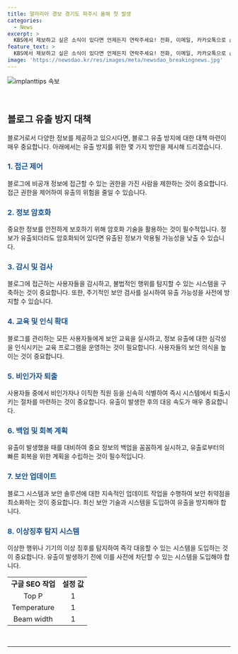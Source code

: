 ```yaml
---
title: 말라리아 경보 경기도 파주시 올해 첫 발생
categories:
  - News
excerpt: >
  KBS에서 제보하고 싶은 소식이 있다면 언제든지 연락주세요! 전화, 이메일, 카카오톡으로 손쉽게 제보할 수 있습니다. 또한 네이버와 유튜브에서 KBS뉴스를 구독하여 최신 뉴스를 받아보세요.
feature_text: >
  KBS에서 제보하고 싶은 소식이 있다면 언제든지 연락주세요! 전화, 이메일, 카카오톡으로 손쉽게 제보할 수 있습니다. 또한 네이버와 유튜브에서 KBS뉴스를 구독하여 최신 뉴스를 받아보세요.
image: 'https://newsdao.kr/res/images/meta/newsdao_breakingnews.jpg'
---
```


<p><img src="https://newsdao.kr/res/images/meta/newsdao_breakingnews.jpg" alt="implanttips 속보" /></p>

<p data-ke-size="size16">&nbsp;</p>

<h2 data-ke-size="size26">블로그 유출 방지 대책</h2>

<p data-ke-size="size16">블로거로서 다양한 정보를 제공하고 있으시다면, 블로그 유출 방지에 대한 대책 마련이 매우 중요합니다. 아래에서는 유출 방지를 위한 몇 가지 방안을 제시해 드리겠습니다.</p>

<h3><b><span style="color: #1a5490;">1. 접근 제어</span></b></h3>

<p data-ke-size="size16">블로그에 비공개 정보에 접근할 수 있는 권한을 가진 사람을 제한하는 것이 중요합니다. 접근 권한을 제어하여 유출의 위험을 줄일 수 있습니다.</p>

<h3><b><span style="color: #1a5490;">2. 정보 암호화</span></b></h3>

<p data-ke-size="size16">중요한 정보를 안전하게 보호하기 위해 암호화 기술을 활용하는 것이 필수적입니다. 정보가 유출되더라도 암호화되어 있다면 유출된 정보가 악용될 가능성을 낮출 수 있습니다.</p>

<h3><b><span style="color: #1a5490;">3. 감시 및 검사</span></b></h3>

<p data-ke-size="size16">블로그에 접근하는 사용자들을 감시하고, 불법적인 행위를 탐지할 수 있는 시스템을 구축하는 것이 중요합니다. 또한, 주기적인 보안 검사를 실시하여 유출 가능성을 사전에 방지할 수 있습니다.</p>

<h3><b><span style="color: #1a5490;">4. 교육 및 인식 확대</span></b></h3>

<p data-ke-size="size16">블로그를 관리하는 모든 사용자들에게 보안 교육을 실시하고, 정보 유출에 대한 심각성을 인식시키는 교육 프로그램을 운영하는 것이 필요합니다. 사용자들의 보안 의식을 높이는 것이 중요합니다.</p>

<h3><b><span style="color: #1a5490;">5. 비인가자 퇴출</span></b></h3>

<p data-ke-size="size16">사용자들 중에서 비인가자나 이직한 직원 등을 신속히 식별하여 즉시 시스템에서 퇴출시키는 절차를 마련하는 것이 중요합니다. 유출이 발생한 후의 대응 속도가 매우 중요합니다.</p>

<h3><b><span style="color: #1a5490;">6. 백업 및 회복 계획</span></b></h3>

<p data-ke-size="size16">유출이 발생했을 때를 대비하여 중요 정보의 백업을 꼼꼼하게 실시하고, 유출로부터의 빠른 회복을 위한 계획을 수립하는 것이 필수적입니다.</p>

<h3><b><span style="color: #1a5490;">7. 보안 업데이트</span></b></h3>

<p data-ke-size="size16">블로그 시스템과 보안 솔루션에 대한 지속적인 업데이트 작업을 수행하여 보안 취약점을 최소화하는 것이 중요합니다. 최신 보안 기술과 시스템을 도입하여 유출을 방지해야 합니다.</p>

<h3><b><span style="color: #1a5490;">8. 이상징후 탐지 시스템</span></b></h3>

<p data-ke-size="size16">이상한 행위나 기기의 이상 징후를 탐지하여 즉각 대응할 수 있는 시스템을 도입하는 것이 중요합니다. 유출이 발생하기 전에 이를 사전에 차단할 수 있는 시스템을 도입해야 합니다.</p>

<table>
    <tbody>
        <tr>
            <td style="text-align: center; height: 17px;"><b>구글 SEO 작업</b></td>
            <td style="text-align: center; height: 17px;"><b>설정 값</b></td>
        </tr>
        <tr>
            <td style="text-align: center; height: 17px;">Top P</td>
            <td style="text-align: center; height: 17px;">1</td>
        </tr>
        <tr>
            <td style="text-align: center; height: 17px;">Temperature</td>
            <td style="text-align: center; height: 17px;">1</td>
        </tr>
        <tr>
            <td style="text-align: center; height: 17px;">Beam width</td>
            <td style="text-align: center; height: 17px;">1</td>
        </tr>
    </tbody>
</table>

<p data-ke-size="size16">&nbsp;</p>

<hr>

<p data-ke-size="size16">&nbsp;</p>

